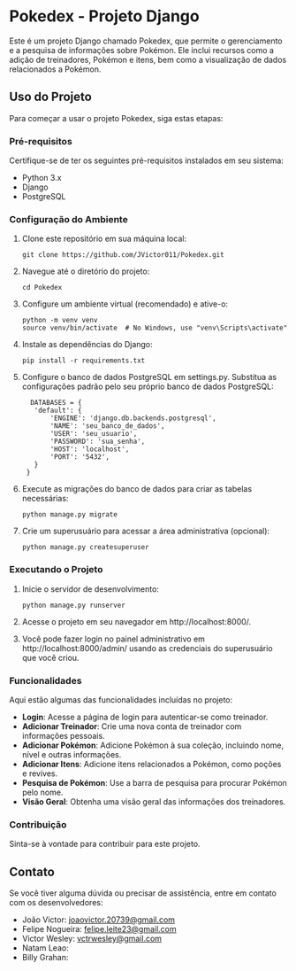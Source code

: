 # Pokedex - Projeto Django

Este é um projeto Django chamado Pokedex, que permite o gerenciamento e a pesquisa de informações sobre Pokémon. Ele inclui recursos como a adição de treinadores, Pokémon e itens, bem como a visualização de dados relacionados a Pokémon.

## Uso do Projeto

Para começar a usar o projeto Pokedex, siga estas etapas:

### Pré-requisitos

Certifique-se de ter os seguintes pré-requisitos instalados em seu sistema:

- Python 3.x
- Django
- PostgreSQL

### Configuração do Ambiente

1. Clone este repositório em sua máquina local:

   ```shell
   git clone https://github.com/JVictor011/Pokedex.git
2. Navegue até o diretório do projeto:
   ```shell
   cd Pokedex
3. Configure um ambiente virtual (recomendado) e ative-o:
   ```shell
   python -m venv venv
   source venv/bin/activate  # No Windows, use "venv\Scripts\activate"
4. Instale as dependências do Django:
   ```shell
   pip install -r requirements.txt
5. Configure o banco de dados PostgreSQL em settings.py. Substitua as configurações padrão pelo seu próprio banco de dados PostgreSQL:
   ```shell
     DATABASES = {
      'default': {
          'ENGINE': 'django.db.backends.postgresql',
          'NAME': 'seu_banco_de_dados',
          'USER': 'seu_usuario',
          'PASSWORD': 'sua_senha',
          'HOST': 'localhost',
          'PORT': '5432',
      }
    }
6. Execute as migrações do banco de dados para criar as tabelas necessárias:
   ```shell
   python manage.py migrate
7. Crie um superusuário para acessar a área administrativa (opcional):
   ```shell
   python manage.py createsuperuser
### Executando o Projeto
1. Inicie o servidor de desenvolvimento:
   ```shell
   python manage.py runserver
2. Acesse o projeto em seu navegador em http://localhost:8000/.

3. Você pode fazer login no painel administrativo em http://localhost:8000/admin/ usando as credenciais do superusuário que você criou.

### Funcionalidades
Aqui estão algumas das funcionalidades incluídas no projeto:

- **Login**: Acesse a página de login para autenticar-se como treinador.
- **Adicionar Treinador**: Crie uma nova conta de treinador com informações pessoais.
- **Adicionar Pokémon**: Adicione Pokémon à sua coleção, incluindo nome, nível e outras informações.
- **Adicionar Itens**: Adicione itens relacionados a Pokémon, como poções e revives.
- **Pesquisa de Pokémon**: Use a barra de pesquisa para procurar Pokémon pelo nome.
- **Visão Geral**: Obtenha uma visão geral das informações dos treinadores.

### Contribuição
Sinta-se à vontade para contribuir para este projeto.

## Contato

Se você tiver alguma dúvida ou precisar de assistência, entre em contato com os desenvolvedores:

- João Victor: [joaovictor.20739@gmail.com](mailto:joaovictor.20739@gmail.com)
- Felipe Nogueira: [felipe.leite23@gmail.com](mailto:felipe.leite23@gmail.com)
- Victor Wesley: [vctrwesley@gmail.com](mailto:vctrwesley@gmail.com)
- Natam Leao:[]()
- Billy Grahan:[]()